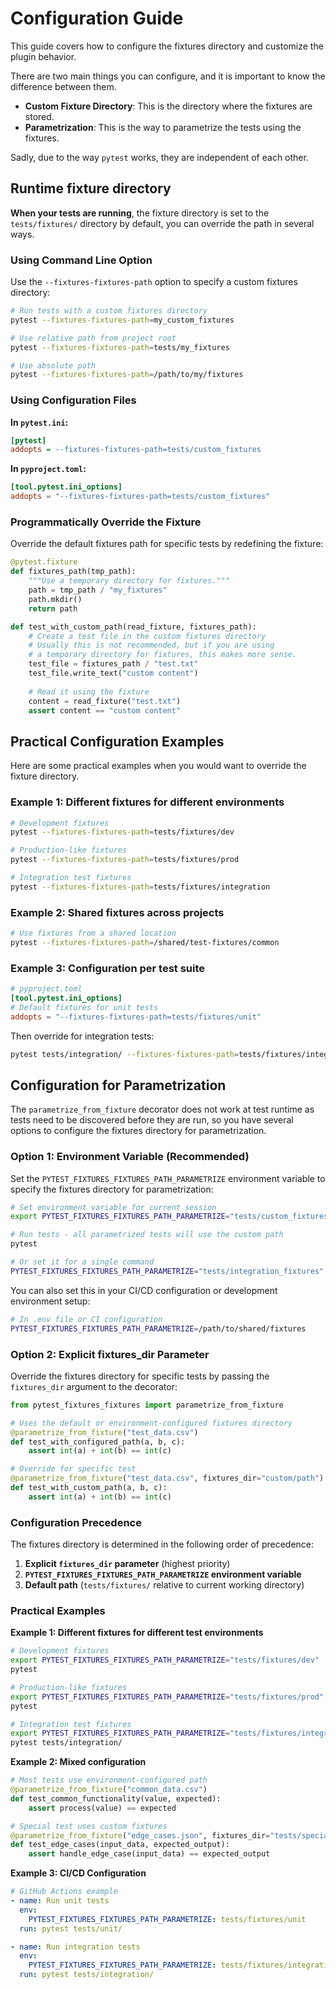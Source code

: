 # Configuration Guide

This guide covers how to configure the fixtures directory and customize the plugin behavior.

There are two main things you can configure, and it is important to know the difference between them.

- **Custom Fixture Directory**: This is the directory where the fixtures are stored.
- **Parametrization**: This is the way to parametrize the tests using the fixtures.

Sadly, due to the way `pytest` works, they are independent of each other.

## Runtime fixture directory

**When your tests are running**, the fixture directory is set to the `tests/fixtures/` directory by default, you can override the path in several ways.

### Using Command Line Option

Use the `--fixtures-fixtures-path` option to specify a custom fixtures directory:

```bash
# Run tests with a custom fixtures directory
pytest --fixtures-fixtures-path=my_custom_fixtures

# Use relative path from project root
pytest --fixtures-fixtures-path=tests/my_fixtures

# Use absolute path
pytest --fixtures-fixtures-path=/path/to/my/fixtures
```

### Using Configuration Files

**In `pytest.ini`:**

```ini
[pytest]
addopts = --fixtures-fixtures-path=tests/custom_fixtures
```

**In `pyproject.toml`:**

```toml
[tool.pytest.ini_options]
addopts = "--fixtures-fixtures-path=tests/custom_fixtures"
```

### Programmatically Override the Fixture

Override the default fixtures path for specific tests by redefining the fixture:

```python
@pytest.fixture
def fixtures_path(tmp_path):
    """Use a temporary directory for fixtures."""
    path = tmp_path / "my_fixtures"
    path.mkdir()
    return path

def test_with_custom_path(read_fixture, fixtures_path):
    # Create a test file in the custom fixtures directory
    # Usually this is not recommended, but if you are using
    # a temporary directory for fixtures, this makes more sense.
    test_file = fixtures_path / "test.txt"
    test_file.write_text("custom content")
    
    # Read it using the fixture
    content = read_fixture("test.txt")
    assert content == "custom content"
```

## Practical Configuration Examples

Here are some practical examples when you would want to override the fixture directory.

### Example 1: Different fixtures for different environments

```bash
# Development fixtures
pytest --fixtures-fixtures-path=tests/fixtures/dev

# Production-like fixtures  
pytest --fixtures-fixtures-path=tests/fixtures/prod

# Integration test fixtures
pytest --fixtures-fixtures-path=tests/fixtures/integration
```

### Example 2: Shared fixtures across projects

```bash
# Use fixtures from a shared location
pytest --fixtures-fixtures-path=/shared/test-fixtures/common
```

### Example 3: Configuration per test suite

```toml
# pyproject.toml
[tool.pytest.ini_options]
# Default fixtures for unit tests
addopts = "--fixtures-fixtures-path=tests/fixtures/unit"
```

Then override for integration tests:

```bash
pytest tests/integration/ --fixtures-fixtures-path=tests/fixtures/integration
```

## Configuration for Parametrization

The `parametrize_from_fixture` decorator does not work at test runtime as tests need to be discovered before they are run, so you have several options to configure the fixtures directory for parametrization.

### Option 1: Environment Variable (Recommended)

Set the `PYTEST_FIXTURES_FIXTURES_PATH_PARAMETRIZE` environment variable to specify the fixtures directory for parametrization:

```bash
# Set environment variable for current session
export PYTEST_FIXTURES_FIXTURES_PATH_PARAMETRIZE="tests/custom_fixtures"

# Run tests - all parametrized tests will use the custom path
pytest

# Or set it for a single command
PYTEST_FIXTURES_FIXTURES_PATH_PARAMETRIZE="tests/integration_fixtures" pytest
```

You can also set this in your CI/CD configuration or development environment setup:

```bash
# In .env file or CI configuration
PYTEST_FIXTURES_FIXTURES_PATH_PARAMETRIZE=/path/to/shared/fixtures
```

### Option 2: Explicit fixtures_dir Parameter

Override the fixtures directory for specific tests by passing the `fixtures_dir` argument to the decorator:

```python
from pytest_fixtures_fixtures import parametrize_from_fixture

# Uses the default or environment-configured fixtures directory
@parametrize_from_fixture("test_data.csv")
def test_with_configured_path(a, b, c):
    assert int(a) + int(b) == int(c)

# Override for specific test
@parametrize_from_fixture("test_data.csv", fixtures_dir="custom/path")
def test_with_custom_path(a, b, c):
    assert int(a) + int(b) == int(c)
```

### Configuration Precedence

The fixtures directory is determined in the following order of precedence:

1. **Explicit `fixtures_dir` parameter** (highest priority)
2. **`PYTEST_FIXTURES_FIXTURES_PATH_PARAMETRIZE` environment variable**
3. **Default path** (`tests/fixtures/` relative to current working directory)

### Practical Examples

**Example 1: Different fixtures for different test environments**

```bash
# Development fixtures
export PYTEST_FIXTURES_FIXTURES_PATH_PARAMETRIZE="tests/fixtures/dev"
pytest

# Production-like fixtures
export PYTEST_FIXTURES_FIXTURES_PATH_PARAMETRIZE="tests/fixtures/prod"
pytest

# Integration test fixtures
export PYTEST_FIXTURES_FIXTURES_PATH_PARAMETRIZE="tests/fixtures/integration"
pytest tests/integration/
```

**Example 2: Mixed configuration**

```python
# Most tests use environment-configured path
@parametrize_from_fixture("common_data.csv")
def test_common_functionality(value, expected):
    assert process(value) == expected

# Special test uses custom fixtures
@parametrize_from_fixture("edge_cases.json", fixtures_dir="tests/special_fixtures")
def test_edge_cases(input_data, expected_output):
    assert handle_edge_case(input_data) == expected_output
```

**Example 3: CI/CD Configuration**

```yaml
# GitHub Actions example
- name: Run unit tests
  env:
    PYTEST_FIXTURES_FIXTURES_PATH_PARAMETRIZE: tests/fixtures/unit
  run: pytest tests/unit/

- name: Run integration tests  
  env:
    PYTEST_FIXTURES_FIXTURES_PATH_PARAMETRIZE: tests/fixtures/integration
  run: pytest tests/integration/
```
